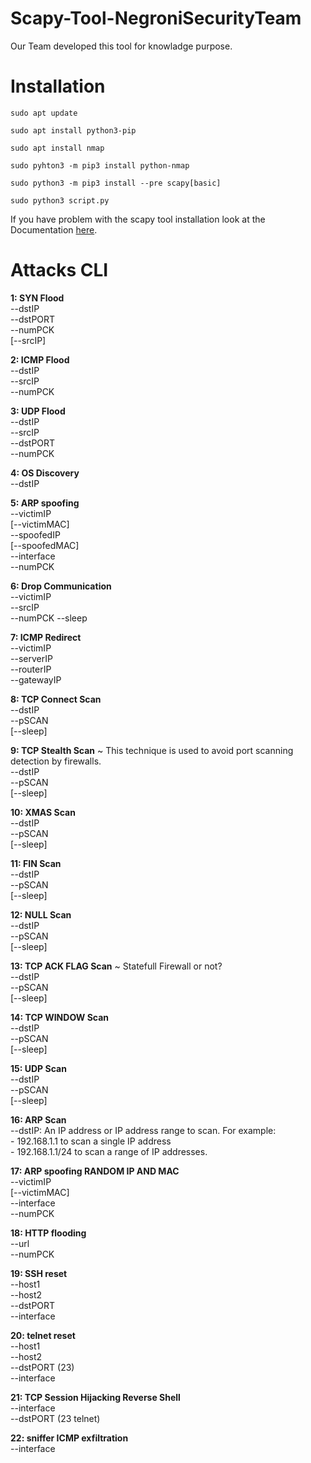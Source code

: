 # Scapy-Tool-NegroniSecurityTeam

Our Team developed this tool for knowladge purpose.

# Installation

`sudo apt update`

`sudo apt install python3-pip`

`sudo apt install nmap`

`sudo pyhton3 -m pip3 install python-nmap`

`sudo python3 -m pip3 install --pre scapy[basic]`

`sudo python3 script.py`

If you have problem with the scapy tool installation look at the Documentation [here](https://scapy.readthedocs.io/en/latest/installation.html).

# Attacks CLI

**1: SYN Flood**  
    --dstIP  
    --dstPORT  
    --numPCK  
    [--srcIP]  

**2: ICMP Flood**  
    --dstIP  
    --srcIP  
    --numPCK  

**3: UDP Flood**  
    --dstIP  
    --srcIP  
    --dstPORT  
    --numPCK  

**4: OS Discovery**   
    --dstIP  

**5: ARP spoofing**  
    --victimIP  
    [--victimMAC]  
    --spoofedIP  
    [--spoofedMAC]  
    --interface  
    --numPCK  

**6: Drop Communication**  
    --victimIP  
    --srcIP  
    --numPCK 
    --sleep  

**7: ICMP Redirect**  
    --victimIP  
    --serverIP  
    --routerIP  
    --gatewayIP  

**8: TCP Connect Scan**  
    --dstIP  
    --pSCAN  
    [--sleep]  

**9: TCP Stealth Scan** ~ This technique is used to avoid port scanning detection by firewalls.  
    --dstIP  
    --pSCAN  
    [--sleep]  

**10: XMAS Scan**  
    --dstIP  
    --pSCAN  
    [--sleep]  

**11: FIN Scan**  
    --dstIP  
    --pSCAN  
    [--sleep]  

**12: NULL Scan**  
    --dstIP  
    --pSCAN  
    [--sleep]  

**13: TCP ACK FLAG Scan** ~ Statefull Firewall or not?  
    --dstIP  
    --pSCAN  
    [--sleep]  

**14: TCP WINDOW Scan**  
    --dstIP  
    --pSCAN  
    [--sleep]  

**15: UDP Scan**  
    --dstIP  
    --pSCAN  
    [--sleep]  

**16: ARP Scan**      
    --dstIP: An IP address or IP address range to scan. For example:  
        - 192.168.1.1 to scan a single IP address  
        - 192.168.1.1/24 to scan a range of IP addresses.  

**17: ARP spoofing RANDOM IP AND MAC**  
    --victimIP  
    [--victimMAC]  
    --interface  
    --numPCK  

**18: HTTP flooding**  
    --url  
    --numPCK  

**19: SSH reset**  
    --host1  
    --host2   
    --dstPORT  
    --interface  

**20: telnet reset**  
    --host1  
    --host2  
    --dstPORT (23)  
    --interface  

**21: TCP Session Hijacking Reverse Shell**  
    --interface  
    --dstPORT (23 telnet)  

**22: sniffer ICMP exfiltration**  
    --interface  
